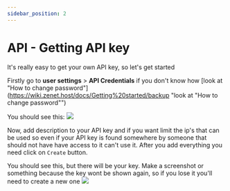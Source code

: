 ```yaml
---
sidebar_position: 2
---
```

# API - Getting API key

It's really easy to get your own API key, so let's get started

Firstly go to **user settings** > **API Credentials**
if you don't know how [look at "How to change password"](https://wiki.zenet.host/docs/Getting%20started/backup "look at "How to change password"")

You should see this:
![](https://cdn.discordapp.com/attachments/911733230795911230/911753722214883359/chrome_Vta7T9ATsa.png)

Now, add description to your API key and if you want limit the ip's that can be used so even if your API key is found somewhere by someone that should not have have access to it can't use it. After you add everything you need click on `Create` button.

You should see this, but there will be your key. Make a screenshot or something because the key wont be shown again, so if you lose it you'll need to create a new one
![](https://cdn.discordapp.com/attachments/911733230795911230/911756240810545182/chrome_E3oIgfcpRq.png)
